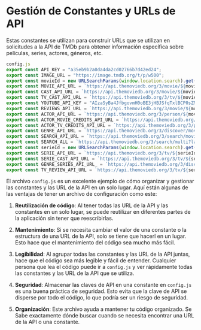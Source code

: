 # Gestión de Constantes y URLs de API

Estas constantes se utilizan para construir URLs que se utilizan en solicitudes a la API de TMDb para obtener información específica sobre películas, series, actores, géneros, etc.

```javascript
config.js
export const API_KEY = "a35eb9b2a0da4da2cd02766b7d42ed24";
export const IMAGE_URL = "https://image.tmdb.org/t/p/w500";
export const movieId = new URLSearchParams(window.location.search).get("id");
export const MOVIE_API_URL = `https://api.themoviedb.org/3/movie/${movieId}?api_key=${API_KEY}&language=es-ES`;
export const CAST_API_URL = `https://api.themoviedb.org/3/movie/${movieId}/credits?api_key=${API_KEY}&language=es-ES`;
export const TV_CAST_API_URL = `https://api.themoviedb.org/3/tv/${movieId}/credits?api_key=${API_KEY}&language=es-ES`;
export const YOUTUBE_API_KEY = "AIzaSyBa4JfbgovmH0oBE3jHBJSfqTxlBCP0sZM";
export const REVIEWS_API_URL = `https://api.themoviedb.org/3/movie/${movieId}/reviews?api_key=${API_KEY}&language=es-ES`;
export const ACTOR_API_URL = `https://api.themoviedb.org/3/person/${movieId}?api_key=${API_KEY}&language=es-ES`;
export const ACTOR_MOVIE_CREDITS_API_URL = `https://api.themoviedb.org/3/person/${movieId}/movie_credits?api_key=${API_KEY}&language=es-ES`;
export const ACTOR_TV_CREDITS_API_URL = `https://api.themoviedb.org/3/person/${movieId}/tv_credits?api_key=${API_KEY}&language=es-ES`;
export const GENRE_API_URL = `https://api.themoviedb.org/3/discover/movie?api_key=${API_KEY}&with_genres=${movieId}`;
export const SEARCH_API_URL = `https://api.themoviedb.org/3/search/movie?api_key=${API_KEY}&query=`;
export const SEARCH_ALL = `https://api.themoviedb.org/3/search/multi?language=es-ES&api_key=${API_KEY}&query=`;
export const serieId = new URLSearchParams(window.location.search).get("id");
export const SERIE_API_URL = `https://api.themoviedb.org/3/tv/${serieId}?api_key=${API_KEY}&language=es-ES`;
export const SERIE_CAST_API_URL = `https://api.themoviedb.org/3/tv/${serieId}/credits?api_key=${API_KEY}&language=es-ES`;
export const GENRE_SERIES_API_URL_ = `https://api.themoviedb.org/3/discover/tv?api_key=${API_KEY}&with_genres=${movieId}`;
export const TV_REVIEW_API_URL = `https://api.themoviedb.org/3/tv/${serieId}/reviews?api_key=${API_KEY}&language=en-`;
```


El archivo `config.js` es un excelente ejemplo de cómo  organizar y gestionar las constantes y las URL de la API en un solo lugar. Aquí están algunas de las ventajas de tener un archivo de configuración como este:

1. **Reutilización de código**: Al tener todas las URL de la API y las constantes en un solo lugar, se puede reutilizar en diferentes partes de la aplicación sin tener que reescribirlas.

2. **Mantenimiento**: Si se necesita cambiar el valor de una constante o la estructura de una URL de la API, solo se tiene que hacerl en un lugar. Esto hace que el mantenimiento del código sea mucho más fácil.

3. **Legibilidad**: Al agrupar todas las constantes y las URL de la API juntas, hace  que el código sea más legible y fácil de entender. Cualquier persona que lea el código puede ir a `config.js` y ver rápidamente todas las constantes y las URL de la API que se utiliza.

4. **Seguridad**: Almacenar las claves de API en una constante en `config.js` es una buena práctica de seguridad. Esto evita que la clave de API se disperse por todo el código, lo que podría ser un riesgo de seguridad.

5. **Organización**: Este archivo ayuda a mantener tu código organizado. Se Sabe exactamente dónde buscar cuando se necesita encontrar una URL de la API o una constante.

